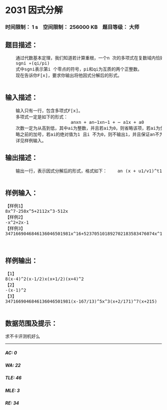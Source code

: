 # 2031 因式分解   
### 时间限制： 1 s&nbsp;&nbsp;&nbsp;&nbsp;空间限制： 256000 KB&nbsp;&nbsp;&nbsp;&nbsp;题目等级： 大师  
## 题目描述：  

<pre>
    通过代数基本定理，我们知道若计算重根，一个n 次的多项式在复数域内恰好有n 个零点(函数值为0 的点)。现给定一个整系数多项式F[x]，它的n 个零点恰好都是有理数(即可以写成两个整数相除的形式)；同时，若我们把它所有的非零零点(函数自变量不为0，函数值为0)去重，则可以得到r 个互不相同的非零零点，其中第i 个非零零点可以被表示成下式：  
    sgni ∗(qi/pi)  
    式中sgni表示第i 个零点的符号，pi和qi为互质的两个正整数。   
    现在告诉你F[x]，要求你输出将他因式分解后的形式。 
 
</pre>
  
  
## 输入描述：  

<pre>
    输入只有一行，包含多项式F[x]。  
    多项式一定是如下的形式：  
                         anxn + an−1xn−1 + ⋯ a1x + a0 
    次数一定为从高到低，其中ai为整数，并且若ai为0，则省略该项，若ai为负数，则省  
    略之前的加号，若ai的绝对值为1 且i 不为0，则不输出1，并且保证an不为0.  
    详见样例输入。
</pre>
  
  
## 输出描述：  

<pre>
    输出一行，表示因式分解后的形式，格式如下：    an (x + u1/v1)^t1(x + u2/v2)^t2 … (x + us/vs)^ts     其中u，v 互质，且v 为正整数。    其中ui/vi从大到小排列，若ui/vi = 0 则该项为x^ti，若ui/vi为负数，则省略加号，若vi为1，则省略/vi。    若ti为1 则省略^ti。    若an为±1 则将1 省略。    详见样例输出。 
 
</pre>
  
  
## 样例输入：  

<pre>
【样例1】  
8x^7-258x^5+2112x^3-512x  
【样例2】  
-x^2+2x-1  
【样例3】  
3471669046846136046501981x^16+523705101892702183583476074x^15-42170475511736822251046719791x^14+1154700113321007935575518213810x^13-15255851192246009548151164015605x^12+99166092441431509593886082283198x^11-252943893149267918788703854873893x^10-21090741362454393977165098185618x^9-744504531988547875370750460900x^8-14556479621520611267680614120x^7-170558365363069027452907248x^6-1198338832152898113421152x^5-4675893106661778820032x^4-7817710219819447680x^3
 
 
</pre>
  
  
## 样例输出：  

<pre>
【1】  
8(x-4)^2(x-1/2)x(x+1/2)(x+4)^2  
【2】  
-(x-1)^2  
【3】  
3471669046846136046501981(x-167/13)^5x^3(x+2/171)^7(x+215)
 
</pre>
  
  
## 数据范围及提示：  

<pre>
求不卡评测机好么
</pre>
  
  
***  

##### AC: 0  
##### WA: 22  
##### TLE: 46  
##### MLE: 3  
##### RE: 34  
